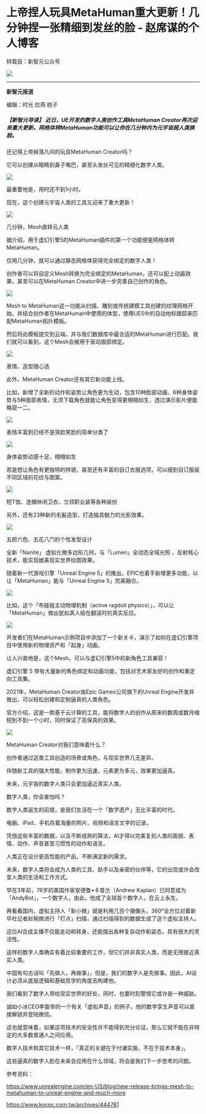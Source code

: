 # 上帝捏人玩具MetaHuman重大更新！几分钟捏一张精细到发丝的脸 - 赵席谋的个人博客
转载自：新智元公众号

![](https://ximouzhao.com/wp-content/uploads/2022/06/frc-a71a7c25a78830e7df75d0e346f6fea5.jpeg)

* * *

**新智元报道**

编辑：时光 拉燕 桃子

##### **【新智元导读】** 近日，UE开发的数字人类创作工具MetaHuman Creator再次迎来重大更新。网格体转MetaHuman功能可以让你在几分钟内为元宇宙超人类换脸。

还记得上帝掉落凡间的玩具MetaHuman Creator吗？

它可以创建从眼睛到鼻子嘴巴，甚至头发丝可见的精细化数字人类。

![](https://ximouzhao.com/wp-content/uploads/2022/06/frc-bc6d17ccc98e37d35eb34e2622695297.gif)

最重要地是，用时还不到1小时。

现在，这个创建元宇宙人类的工具又迎来了重大更新！

![](https://ximouzhao.com/wp-content/uploads/2022/06/frc-4916e8fd5a8cdba600d5d20cbc46a28e.gif)

几分钟，Mesh直转元人类

据介绍，用于虚幻引擎5的MetaHuman插件的第一个功能便是网格体转MetaHuman。

仅用几分钟，就可以通过静态网格体获得完全绑定的数字人类！

创作者可以将自定义Mesh转换为完全绑定的MetaHuman，还可以配上动画效果。甚至可以在MetaHuman Creator中进一步完善自己创作的角色。 

![](https://ximouzhao.com/wp-content/uploads/2022/06/frc-bc75640be2f644f0295fa3923a510109.gif)

Mesh to MetaHuman这一功能从扫描、雕刻或传统建模工具创建的纹理网格开始，并结合创作者在MetaHuman中使用的体型，使用UE5中的自动地标跟踪来匹配MetaHuman拓扑模板。

然后将此模板提交到云端，并与我们数据库中最合适的MetaHuman进行匹配。我们就可以看到，这个Mesh会被用于驱动面部绑定。

![](https://ximouzhao.com/wp-content/uploads/2022/06/frc-de992298fe933b146ac8a1be342ed0b3.gif)

表情、造型随心选

此外，MetaHuman Creator还有其它新功能上线。

比如，新增了全新的动作和姿势让角色更为生动，包含10种脸部动画、6种身体姿势与5种面部表情，无须下载角色就能让角色变得更栩栩如生，透过演示影片便能略窥一二。

![](https://ximouzhao.com/wp-content/uploads/2022/06/frc-2a2a523cdccf95e6d7058f79e73f4f71.gif)

表情丰富到已经不是哭脸笑脸的简单分类了

![](https://ximouzhao.com/wp-content/uploads/2022/06/frc-b85a11d9f0bd68e34c383fe9624211dc.gif)

身体姿势动感十足、栩栩如生

若是想让角色有更独特的样貌，甚至还有丰富的自订衣服选项，可以细到自订服装不同区域的花纹与图案。

![](https://ximouzhao.com/wp-content/uploads/2022/06/frc-6a1f79866a0c6197961e5463df45a28e.gif)

短T恤、连帽休闲卫衣、立领职业装等各种装扮  

另外，还有23种新的毛髮造型，打造独具魅力的光影效果。

![](https://ximouzhao.com/wp-content/uploads/2022/06/frc-7b1bf078924a0a7ab83eaefdf13bbce4.gif)

五颜六色、五花八门的个性发型设计

全新「Nanite」 虚拟化微多边形几何，与「Lumen」全动态全域光照 、反射核心技术，能实现媲美现实世界绘图效果。

随着新一代游戏引擎「Unreal Engine 5」的推出，EPIC也着手新增更多功能，以让「MetaHuman」能与「Unreal Engine 5」完美融合。

![](https://ximouzhao.com/wp-content/uploads/2022/06/frc-9e8643ffc371f13ef19facddd5ab80fc.gif)

比如，这个「布娃娃主动物理机制（active ragdoll physics）」，可以让「MetaHuman」做出犹如真人般在翻滚时的真实反应。

![](https://ximouzhao.com/wp-content/uploads/2022/06/frc-145371eab5c0bd035d97efe0b4638f84.gif)

开发者们在MetaHuman示例项目中添加了一个新关卡，演示了如何在虚幻引擎项目中使用新的物理资产和「起身」动画。

让人兴奋地是，这个Mesh，可以与虚幻引擎5中的新角色工具兼容！

虚幻引擎 5 带有大量新的角色绑定和动画功能，包括对艺术家友好的创作和重定向工具集。

2021年，MetaHuman Creator由Epic Games公司旗下的Unreal Engine开发并推出，可以轻松创建和定制逼真的人类角色。

官方介绍，这是一款基于云计算的工具，能将数字人的创作从原来的数周或数月缩短到不到一个小时，同时保证了高保真的效果。

![](https://ximouzhao.com/wp-content/uploads/2022/06/frc-9da9e2333984b22f5fcca94223d25762.gif)

MetaHuman Creator对我们意味着什么？

创作者通过这类工具创造的场景或角色，与现实世界几无差异。

伴随新工具的强大性能，制作更为迅速，元素更为多元，效果更加逼真。

未来，元宇宙的数字人类只会更加逼近真实人类。

数字人类，你会害怕吗？

数字人类诞生的前提，是我们生活在一个「数字遗产」无比丰富的时代。

电脑、iPad、手机存着海量的照片、视频和语言文字的记录。

凭借这些丰富的数据，以及不断成熟的算法，AI才得以完美复刻人类的面貌、表情、动作、声音甚至习惯性的动作和语言。

人类正在设计更高性能的产品，不断满足新的需求。

未来，数字人类将会成为人类的工具、助手以及亲密的伙伴等，它的出现或许会改变人类的生活和工作方式。

早在3年前，78岁的美国作家安德鲁•卡普兰（Andrew Kaplan）已同意成为「AndyBot」，一个数字人，由此，他成了全球首个数字人，在云上永生。

再看看国内，虚拟主持人「新小微」就是利用几百个摄像头，360°全方位对着新华社记者赵琬微进行「打点」扫描，通过扫描得到的数据生成了这个虚拟主持人。

这位AI合成主播不仅能走动和转身，还能摆出各种复杂动作和姿态，具有很大的灵活性。

这样的数字人类确实有着比较重要的工作，但它们并非真实人类，而是无限接近真实人类。

中国有句古话叫「先做人，再做事」，但是，我们的数字人是先做事。因此，AI设计必须从底层逻辑和基础哲学的角度去构建他。

我们看到了数字人带给现实世界的好处，同时，也要时刻警惕它或许是一种威胁。

诚如小冰CEO李笛举的一个有关「虚拟声音」的例子，他的数字孪生声音可以直接解锁并登陆微信。

这也就意味着，如果这项技术的安全性并不能得到充分论证，那么它就不能在非特定的大多数普通人之间应用。

数字人技术和其它技术一样，「真正的关键在于付诸实施，不在于技术本身」。

这些逼真的数字人脸在未来会应用在什么领域，将会是我们下一步思考的问题。

参考资料：

https://www.unrealengine.com/en-US/blog/new-release-brings-mesh-to-metahuman-to-unreal-engine-and-much-more  

https://www.kocpc.com.tw/archives/444781